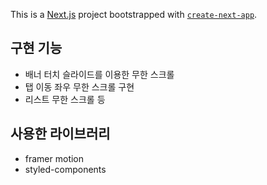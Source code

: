 This is a [Next.js](https://nextjs.org) project bootstrapped with [`create-next-app`](https://nextjs.org/docs/app/api-reference/cli/create-next-app).

## 구현 기능

- 배너 터치 슬라이드를 이용한 무한 스크롤
- 탭 이동 좌우 무한 스크롤 구현
- 리스트 무한 스크롤 등

## 사용한 라이브러리

- framer motion
- styled-components
